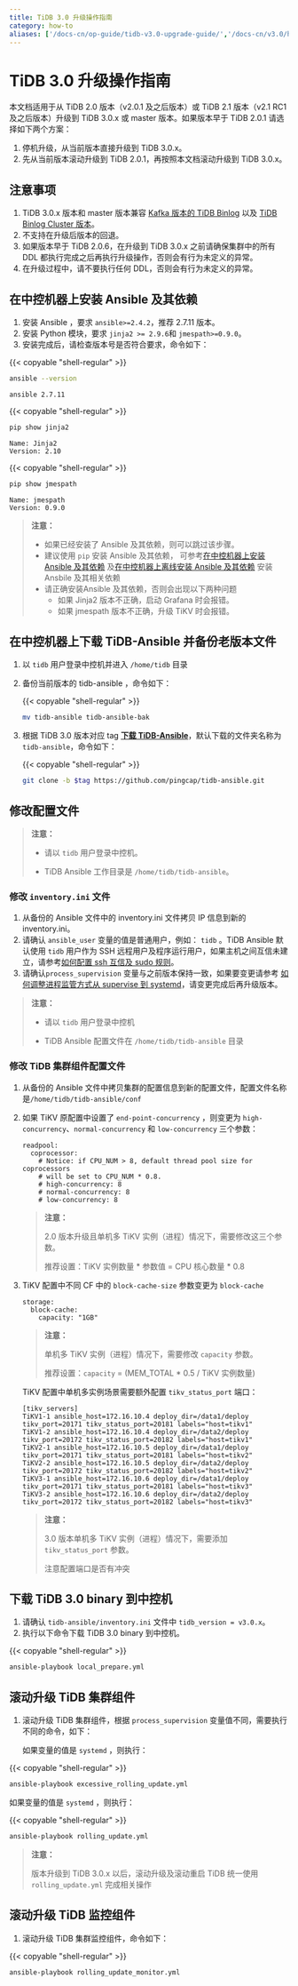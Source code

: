```yaml
---
title: TiDB 3.0 升级操作指南
category: how-to
aliases: ['/docs-cn/op-guide/tidb-v3.0-upgrade-guide/','/docs-cn/v3.0/how-to/upgrade/to-tidb-3.0']
---
```


# TiDB 3.0 升级操作指南

本文档适用于从 TiDB 2.0 版本（v2.0.1 及之后版本）或 TiDB 2.1 版本（v2.1 RC1 及之后版本）升级到 TiDB 3.0.x 或 master 版本。如果版本早于 TiDB 2.0.1 请选择如下两个方案：

1. 停机升级，从当前版本直接升级到 TiDB 3.0.x。
2. 先从当前版本滚动升级到 TiDB 2.0.1，再按照本文档滚动升级到 TiDB 3.0.x。

## 注意事项

1. TiDB 3.0.x 版本和 master 版本兼容 [Kafka 版本的 TiDB Binlog](/v3.0/reference/tools/tidb-binlog/tidb-binlog-kafka.md) 以及 [TiDB Binlog Cluster 版本](/v3.0/reference/tidb-binlog-overview.md)。
2. 不支持在升级后版本的回退。
3. 如果版本早于 TiDB 2.0.6，在升级到 TiDB 3.0.x 之前请确保集群中的所有 DDL 都执行完成之后再执行升级操作，否则会有行为未定义的异常。
4. 在升级过程中，请不要执行任何 DDL，否则会有行为未定义的异常。

## 在中控机器上安装 Ansible 及其依赖

1. 安装 Ansible ，要求 `ansible>=2.4.2`，推荐 2.7.11 版本。
2. 安装 Python 模块，要求 `jinja2 >= 2.9.6`和 `jmespath>=0.9.0`。
3. 安装完成后，请检查版本号是否符合要求，命令如下：

{{< copyable "shell-regular" >}}

```bash
ansible --version
```

```
ansible 2.7.11
```

{{< copyable "shell-regular" >}}

```bash
pip show jinja2
```

```
Name: Jinja2
Version: 2.10
```

{{< copyable "shell-regular" >}}

```bash
pip show jmespath
```

```
Name: jmespath
Version: 0.9.0
```

> **注意：**
>
> * 如果已经安装了 Ansible 及其依赖，则可以跳过该步骤。
> * 建议使用 `pip` 安装 Ansible 及其依赖， 可参考[在中控机器上安装 Ansible 及其依赖](/v3.0/how-to/deploy/orchestrated/ansible.md#在中控机器上安装-ansible-及其依赖) 及[在中控机器上离线安装 Ansible 及其依赖](/v3.0/how-to/deploy/orchestrated/offline-ansible.md#在中控机器上离线安装-ansible-及其依赖) 安装 Ansbile 及其相关依赖
> * 请正确安装Ansible 及其依赖，否则会出现以下两种问题
>     * 如果 Jinja2 版本不正确，启动 Grafana 时会报错。
>     * 如果 jmespath 版本不正确，升级 TiKV 时会报错。

## 在中控机器上下载 TiDB-Ansible 并备份老版本文件

1. 以 `tidb` 用户登录中控机并进入 `/home/tidb` 目录
2. 备份当前版本的 tidb-ansible ，命令如下：

    {{< copyable "shell-regular" >}}

    ```bash
    mv tidb-ansible tidb-ansible-bak
    ```

3. 根据 TiDB 3.0 版本对应 tag  [**下载 TiDB-Ansible**](/v3.0/how-to/deploy/orchestrated/ansible.md#在中控机器上下载-tidb-ansible)，默认下载的文件夹名称为 `tidb-ansible`，命令如下：

    {{< copyable "shell-regular" >}}

    ```bash
    git clone -b $tag https://github.com/pingcap/tidb-ansible.git
    ```

## 修改配置文件

> **注意：**
>
> * 请以 `tidb` 用户登录中控机。
>
> * TiDB Ansible 工作目录是 `/home/tidb/tidb-ansible`。

### 修改 `inventory.ini` 文件

1. 从备份的 Ansible 文件中的 inventory.ini 文件拷贝 IP 信息到新的 inventory.ini。
2. 请确认 `ansible_user`  变量的值是普通用户，例如： `tidb` 。TiDB Ansible 默认使用 `tidb` 用户作为 SSH 远程用户及程序运行用户，如果主机之间互信未建立，请参考[如何配置 ssh 互信及 sudo 规则](/v3.0/how-to/deploy/orchestrated/ansible.md#在中控机上配置部署机器-ssh-互信及-sudo-规则)。
3. 请确认`process_supervision` 变量与之前版本保持一致，如果要变更请参考 [如何调整进程监管方式从 supervise 到 systemd](/v3.0/how-to/deploy/orchestrated/ansible.md#如何调整进程监管方式从-supervise-到-systemd)，请变更完成后再升级版本。

> **注意：**
>
> * 请以 `tidb` 用户登录中控机
>
> * TiDB Ansible 配置文件在 `/home/tidb/tidb-ansible` 目录

### 修改 TiDB 集群组件配置文件

1. 从备份的 Ansible 文件中拷贝集群的配置信息到新的配置文件，配置文件名称是`/home/tidb/tidb-ansible/conf`
2. 如果 TiKV 原配置中设置了 `end-point-concurrency` ，则变更为 `high-concurrency`、`normal-concurrency` 和 `low-concurrency` 三个参数：

    ```
    readpool:
      coprocessor:
        # Notice: if CPU_NUM > 8, default thread pool size for coprocessors
        # will be set to CPU_NUM * 0.8.
        # high-concurrency: 8
        # normal-concurrency: 8
        # low-concurrency: 8
    ```

    > **注意：**
    >
    > 2.0 版本升级且单机多 TiKV 实例（进程）情况下，需要修改这三个参数。
    >
    > 推荐设置：TiKV 实例数量 \* 参数值 = CPU 核心数量 \* 0.8

3. TiKV 配置中不同 CF 中的 `block-cache-size` 参数变更为 `block-cache`

    ```
    storage:
      block-cache:
        capacity: "1GB"
    ```

    > **注意：**
    >
    > 单机多 TiKV 实例（进程）情况下，需要修改 `capacity` 参数。
    >
    > 推荐设置：`capacity` = (MEM_TOTAL * 0.5 / TiKV 实例数量)

    TiKV 配置中单机多实例场景需要额外配置 `tikv_status_port` 端口：

    ```
    [tikv_servers]
    TiKV1-1 ansible_host=172.16.10.4 deploy_dir=/data1/deploy tikv_port=20171 tikv_status_port=20181 labels="host=tikv1"
    TiKV1-2 ansible_host=172.16.10.4 deploy_dir=/data2/deploy tikv_port=20172 tikv_status_port=20182 labels="host=tikv1"
    TiKV2-1 ansible_host=172.16.10.5 deploy_dir=/data1/deploy tikv_port=20171 tikv_status_port=20181 labels="host=tikv2"
    TiKV2-2 ansible_host=172.16.10.5 deploy_dir=/data2/deploy tikv_port=20172 tikv_status_port=20182 labels="host=tikv2"
    TiKV3-1 ansible_host=172.16.10.6 deploy_dir=/data1/deploy tikv_port=20171 tikv_status_port=20181 labels="host=tikv3"
    TiKV3-2 ansible_host=172.16.10.6 deploy_dir=/data2/deploy tikv_port=20172 tikv_status_port=20182 labels="host=tikv3"
    ```

    > **注意：**
    >
    > 3.0 版本单机多 TiKV 实例（进程）情况下，需要添加 `tikv_status_port` 参数。
    >
    > 注意配置端口是否有冲突

## 下载 TiDB 3.0 binary 到中控机

1. 请确认 `tidb-ansible/inventory.ini` 文件中 `tidb_version = v3.0.x`。
2. 执行以下命令下载 TiDB 3.0 binary 到中控机。

{{< copyable "shell-regular" >}}

```bash
ansible-playbook local_prepare.yml
```

## 滚动升级 TiDB 集群组件

1. 滚动升级 TiDB 集群组件，根据 `process_supervision` 变量值不同，需要执行不同的命令，如下：

   如果变量的值是 `systemd` ，则执行：

{{< copyable "shell-regular" >}}

```bash
ansible-playbook excessive_rolling_update.yml
```

   如果变量的值是 `systemd` ，则执行：

{{< copyable "shell-regular" >}}

```bash
ansible-playbook rolling_update.yml
```

> **注意：**
>
> 版本升级到 TiDB 3.0.x 以后，滚动升级及滚动重启 TiDB 统一使用 `rolling_update.yml` 完成相关操作

## 滚动升级 TiDB 监控组件

1. 滚动升级 TiDB 集群监控组件，命令如下：

{{< copyable "shell-regular" >}}

```bash
ansible-playbook rolling_update_monitor.yml
```
